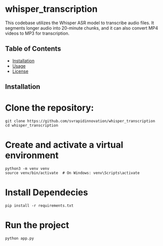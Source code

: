 # whisper_transcription

This codebase utilizes the Whisper ASR model to transcribe audio files. It segments longer audio into 20-minute chunks, and it can also convert MP4 videos to MP3 for transcription.

## Table of Contents

- [Installation](#installation)
- [Usage](#usage)
- [License](#license)

## Installation

# Clone the repository:

```
git clone https://github.com/svrapidinnovation/whisper_transcription
cd whisper_transcription

```

# Create and activate a virtual environment

```
python3 -m venv venv
source venv/bin/activate  # On Windows: venv\Scripts\activate

```

# Install Dependecies

```
pip install -r requirements.txt

```

# Run the project

```
python app.py

```
